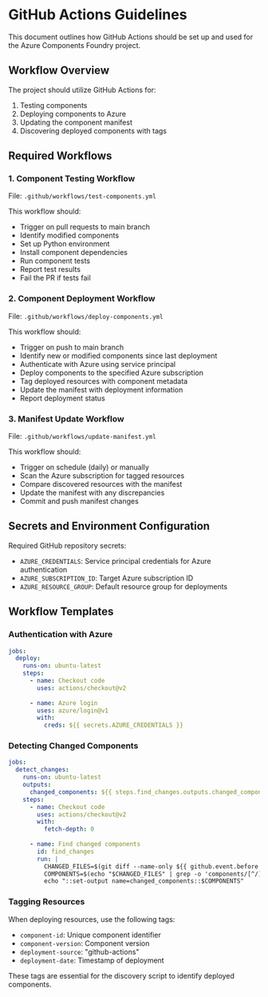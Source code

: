 # GitHub Actions Guidelines

This document outlines how GitHub Actions should be set up and used for the Azure Components Foundry project.

## Workflow Overview

The project should utilize GitHub Actions for:
1. Testing components
2. Deploying components to Azure
3. Updating the component manifest
4. Discovering deployed components with tags

## Required Workflows

### 1. Component Testing Workflow

File: `.github/workflows/test-components.yml`

This workflow should:
- Trigger on pull requests to main branch
- Identify modified components
- Set up Python environment
- Install component dependencies
- Run component tests
- Report test results
- Fail the PR if tests fail

### 2. Component Deployment Workflow

File: `.github/workflows/deploy-components.yml`

This workflow should:
- Trigger on push to main branch
- Identify new or modified components since last deployment
- Authenticate with Azure using service principal
- Deploy components to the specified Azure subscription
- Tag deployed resources with component metadata
- Update the manifest with deployment information
- Report deployment status

### 3. Manifest Update Workflow

File: `.github/workflows/update-manifest.yml`

This workflow should:
- Trigger on schedule (daily) or manually
- Scan the Azure subscription for tagged resources
- Compare discovered resources with the manifest
- Update the manifest with any discrepancies
- Commit and push manifest changes

## Secrets and Environment Configuration

Required GitHub repository secrets:
- `AZURE_CREDENTIALS`: Service principal credentials for Azure authentication
- `AZURE_SUBSCRIPTION_ID`: Target Azure subscription ID
- `AZURE_RESOURCE_GROUP`: Default resource group for deployments

## Workflow Templates

### Authentication with Azure

```yaml
jobs:
  deploy:
    runs-on: ubuntu-latest
    steps:
      - name: Checkout code
        uses: actions/checkout@v2
      
      - name: Azure login
        uses: azure/login@v1
        with:
          creds: ${{ secrets.AZURE_CREDENTIALS }}
```

### Detecting Changed Components

```yaml
jobs:
  detect_changes:
    runs-on: ubuntu-latest
    outputs:
      changed_components: ${{ steps.find_changes.outputs.changed_components }}
    steps:
      - name: Checkout code
        uses: actions/checkout@v2
        with:
          fetch-depth: 0
      
      - name: Find changed components
        id: find_changes
        run: |
          CHANGED_FILES=$(git diff --name-only ${{ github.event.before }} ${{ github.sha }})
          COMPONENTS=$(echo "$CHANGED_FILES" | grep -o 'components/[^/]*/[^/]*' | sort | uniq)
          echo "::set-output name=changed_components::$COMPONENTS"
```

### Tagging Resources

When deploying resources, use the following tags:
- `component-id`: Unique component identifier
- `component-version`: Component version
- `deployment-source`: "github-actions"
- `deployment-date`: Timestamp of deployment

These tags are essential for the discovery script to identify deployed components.